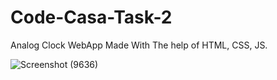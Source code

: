 # Code-Casa-Task-2
Analog Clock WebApp Made With The help of HTML, CSS, JS.



![Screenshot (9636)](https://github.com/debjyotidas111/Code-Casa-Task-2/assets/86339364/fd783349-323b-4376-8df9-d95b02f45f00)
